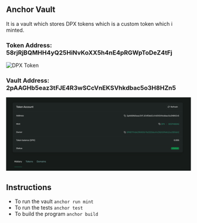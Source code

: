 ## Anchor Vault

It is a vault which stores DPX tokens which is a custom token which i minted.

### Token Address: 58rjRjBQMHH4yQ25HiNvKoXX5h4nE4pRGWpToDeZ4tFj

![DPX Token](https://5u77md5agm.ufs.sh/f/Kf5yBVp9ZVhsomWIgLS6z0ENp9imIgrk1GDb3WdVFXvRZYq7)

### Vault Address: 2pAAGHb5eaz3tFJE4R3wSCcVnEKSVhkdbac5o3H8HZn5

![Vault](./vault.png)


## Instructions

- To run the vault `anchor run mint`
- To run the tests `anchor test` 
- To build the program `anchor build` 